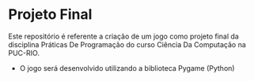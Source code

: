 # Projeto Final
Este repositório é referente a criação de um jogo como projeto final da disciplina Práticas De Programação do curso Ciência Da Computação na PUC-RIO.
- O jogo será desenvolvido utilizando a biblioteca Pygame (Python)
